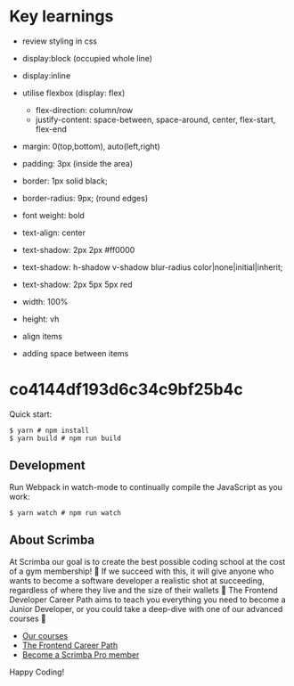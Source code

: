 # Key learnings
- review styling in css
- display:block (occupied whole line)
- display:inline 
- utilise flexbox (display: flex)
     - flex-direction: column/row
     - justify-content: space-between, space-around, center, flex-start, flex-end
    
- margin: 0(top,bottom), auto(left,right)
- padding: 3px (inside the area)
- border: 1px solid black;
- border-radius: 9px; (round edges)
- font weight: bold
- text-align: center
- text-shadow: 2px 2px #ff0000
- text-shadow: h-shadow v-shadow blur-radius color|none|initial|inherit;
- text-shadow: 2px 5px 5px red
- width: 100%
- height: vh
- align items
- adding space between items

# co4144df193d6c34c9bf25b4c

Quick start:

```
$ yarn # npm install
$ yarn build # npm run build
````

## Development

Run Webpack in watch-mode to continually compile the JavaScript as you work:

```
$ yarn watch # npm run watch
```

## About Scrimba

At Scrimba our goal is to create the best possible coding school at the cost of a gym membership! 💜
If we succeed with this, it will give anyone who wants to become a software developer a realistic shot at succeeding, regardless of where they live and the size of their wallets 🎉
The Frontend Developer Career Path aims to teach you everything you need to become a Junior Developer, or you could take a deep-dive with one of our advanced courses 🚀

- [Our courses](https://scrimba.com/allcourses)
- [The Frontend Career Path](https://scrimba.com/learn/frontend)
- [Become a Scrimba Pro member](https://scrimba.com/pricing)

Happy Coding!
